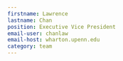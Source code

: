 ```yaml
---
firstname: Lawrence
lastname: Chan
position: Executive Vice President
email-user: chanlaw
email-host: wharton.upenn.edu
category: team
---
```

